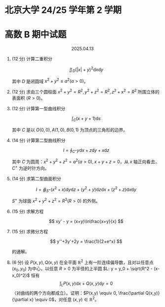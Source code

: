 # 北京大学 24/25 学年第 2 学期

# 高数 B 期中试题

<center>2025.04.13</center>

1.  (12 分) 计算二重积分

    $$
    \iint_D (|x|+y)^2 \mathrm{d}x\mathrm{d}y
    $$

    其中 $D$ 是闭圆域 $x^2+y^2 \leq a^2 (a>0)$。

2.  (12 分) 求由三个圆柱面 $x^2+y^2=R^2, y^2+z^2=R^2, z^2+x^2=R^2$ 所围立体的表面积 ($R>0$)。

3.  (12 分) 计算第一型曲线积分

    $$
    \int_C (x+y+1)\mathrm{d}s
    $$

    其中 $C$ 是以 $O(0,0), A(1,0), B(0,1)$ 为顶点的三角形的边界。

4.  (14 分) 计算第二型曲线积分

    $$
    I = \oint_{C^+} y\mathrm{d}x + z\mathrm{d}y + x\mathrm{d}z
    $$

    其中 $C$ 为圆周：$x^2+y^2+z^2=a^2 (a>0), x+y+z=0$，从 $x$ 轴正向看去，$C^+$ 为逆时针方向。

5.  (14 分) 求第二型曲面积分

    $$
    I = \oiint_{S^+} (x^2+x)\mathrm{d}y\mathrm{d}z + (y^2+y)\mathrm{d}z\mathrm{d}x + (z^2+z)\mathrm{d}x\mathrm{d}y
    $$

    $S^+$ 为球面 $x^2+y^2+z^2 = R^2 (R>0)$ 的外侧。

6.  (15 分) 求解方程

    $$
    xy' - y = (x+y)\ln\frac{x+y}{x}
    $$

7.  (15 分) 求微分方程

    $$
    y''+3y'+2y = \frac{1}{2+e^x}
    $$

    的通解。

8.  (6 分) 设 $P(x,y), Q(x,y)$ 在全平面 $\mathbb{R}^2$ 上有一阶连续偏导数，且对以任意点 $(x_0, y_0)$ 为中心，以任意 $R>0$ 为半径的上半圆 $L: y = y_0 + \sqrt{R^2 - (x-x_0)^2}$ 恒有
    $$
    \int_L P(x,y)\mathrm{d}x + Q(x,y)\mathrm{d}y = 0
    $$
    （对曲线的两个方向都成立）。证明：$P(x,y) \equiv 0, \frac{\partial Q(x,y)}{\partial x} \equiv 0$，对任意 $(x,y) \in \mathbb{R}^2$。
